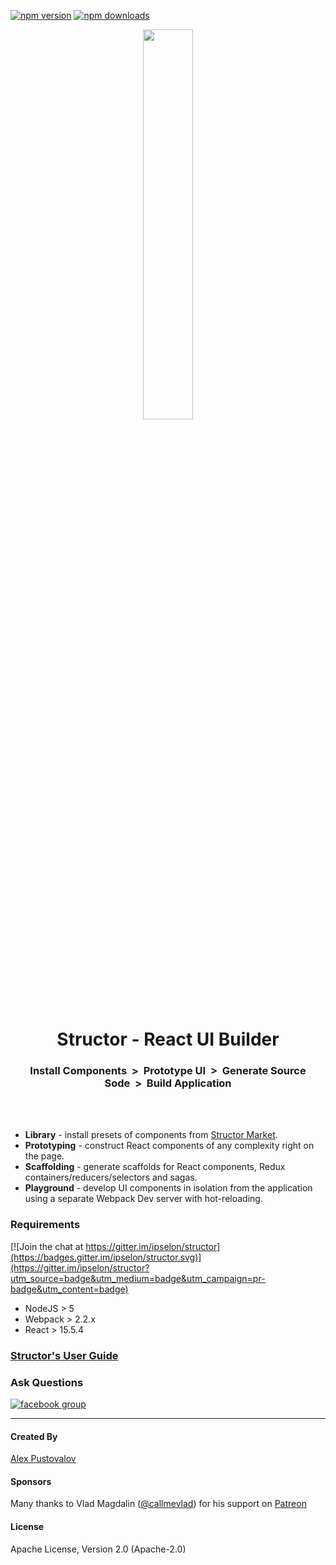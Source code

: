 [![npm version](https://img.shields.io/npm/v/structor.svg?style=flat)](https://www.npmjs.com/package/structor)
[![npm downloads](https://img.shields.io/npm/dt/structor.svg?style=flat)](https://www.npmjs.com/package/structor)


<p align="center">
  <img width="40%" src="https://raw.githubusercontent.com/ipselon/structor/master/structor-logo-big.png" />
</p>

<h1 align="center">Structor - React UI Builder</h1>
<h3 align="center">Install Components&nbsp;&nbsp;>&nbsp;&nbsp;Prototype UI&nbsp;&nbsp;>&nbsp;&nbsp;Generate Source Sode&nbsp;&nbsp;>&nbsp;&nbsp;Build Application</h3>

<br/>
<br/>

* **Library** - install presets of components from [Structor Market](https://github.com/ipselon/structor-market).
* **Prototyping** - construct React components of any complexity right on the page.
* **Scaffolding** - generate scaffolds for React components, Redux containers/reducers/selectors and sagas.
* **Playground** - develop UI components in isolation from the application using a separate Webpack Dev server with hot-reloading.

### Requirements

[![Join the chat at https://gitter.im/ipselon/structor](https://badges.gitter.im/ipselon/structor.svg)](https://gitter.im/ipselon/structor?utm_source=badge&utm_medium=badge&utm_campaign=pr-badge&utm_content=badge)
* NodeJS  > 5
* Webpack > 2.2.x
* React > 15.5.4

### [Structor's User Guide](https://github.com/ipselon/structor/blob/master/docs/README.md) 

### Ask Questions

[![facebook group](https://img.shields.io/badge/facebook%20group-join-blue.svg?style=social)](https://www.facebook.com/groups/structor/)

<hr/>

#### Created By
[Alex Pustovalov](https://twitter.com/alex_pustovalov)

#### Sponsors
Many thanks to Vlad Magdalin ([@callmevlad](https://twitter.com/callmevlad)) for his support on [Patreon](https://www.patreon.com/ipselon)

#### License
Apache License, Version 2.0 (Apache-2.0)
